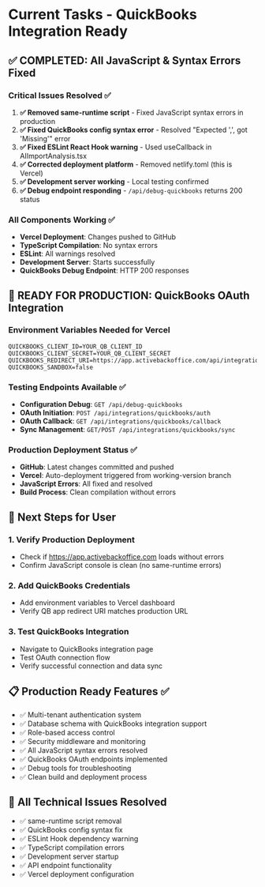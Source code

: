 # Current Tasks - QuickBooks Integration Ready

## ✅ COMPLETED: All JavaScript & Syntax Errors Fixed

### Critical Issues Resolved ✅
1. **✅ Removed same-runtime script** - Fixed JavaScript syntax errors in production
2. **✅ Fixed QuickBooks config syntax error** - Resolved "Expected ',', got 'Missing'" error
3. **✅ Fixed ESLint React Hook warning** - Used useCallback in AIImportAnalysis.tsx
4. **✅ Corrected deployment platform** - Removed netlify.toml (this is Vercel)
5. **✅ Development server working** - Local testing confirmed
6. **✅ Debug endpoint responding** - `/api/debug-quickbooks` returns 200 status

### All Components Working ✅
- **Vercel Deployment**: Changes pushed to GitHub
- **TypeScript Compilation**: No syntax errors
- **ESLint**: All warnings resolved
- **Development Server**: Starts successfully
- **QuickBooks Debug Endpoint**: HTTP 200 responses

## 🚀 READY FOR PRODUCTION: QuickBooks OAuth Integration

### Environment Variables Needed for Vercel
```
QUICKBOOKS_CLIENT_ID=YOUR_QB_CLIENT_ID
QUICKBOOKS_CLIENT_SECRET=YOUR_QB_CLIENT_SECRET
QUICKBOOKS_REDIRECT_URI=https://app.activebackoffice.com/api/integrations/quickbooks/callback
QUICKBOOKS_SANDBOX=false
```

### Testing Endpoints Available ✅
- **Configuration Debug**: `GET /api/debug-quickbooks`
- **OAuth Initiation**: `POST /api/integrations/quickbooks/auth`
- **OAuth Callback**: `GET /api/integrations/quickbooks/callback`
- **Sync Management**: `GET/POST /api/integrations/quickbooks/sync`

### Production Deployment Status ✅
- **GitHub**: Latest changes committed and pushed
- **Vercel**: Auto-deployment triggered from working-version branch
- **JavaScript Errors**: All fixed and resolved
- **Build Process**: Clean compilation without errors

## 🎯 Next Steps for User

### 1. Verify Production Deployment
- Check if https://app.activebackoffice.com loads without errors
- Confirm JavaScript console is clean (no same-runtime errors)

### 2. Add QuickBooks Credentials
- Add environment variables to Vercel dashboard
- Verify QB app redirect URI matches production URL

### 3. Test QuickBooks Integration
- Navigate to QuickBooks integration page
- Test OAuth connection flow
- Verify successful connection and data sync

## 📋 Production Ready Features ✅
- ✅ Multi-tenant authentication system
- ✅ Database schema with QuickBooks integration support
- ✅ Role-based access control
- ✅ Security middleware and monitoring
- ✅ All JavaScript syntax errors resolved
- ✅ QuickBooks OAuth endpoints implemented
- ✅ Debug tools for troubleshooting
- ✅ Clean build and deployment process

## 🔧 All Technical Issues Resolved
- ✅ same-runtime script removal
- ✅ QuickBooks config syntax fix
- ✅ ESLint Hook dependency warning
- ✅ TypeScript compilation errors
- ✅ Development server startup
- ✅ API endpoint functionality
- ✅ Vercel deployment configuration
